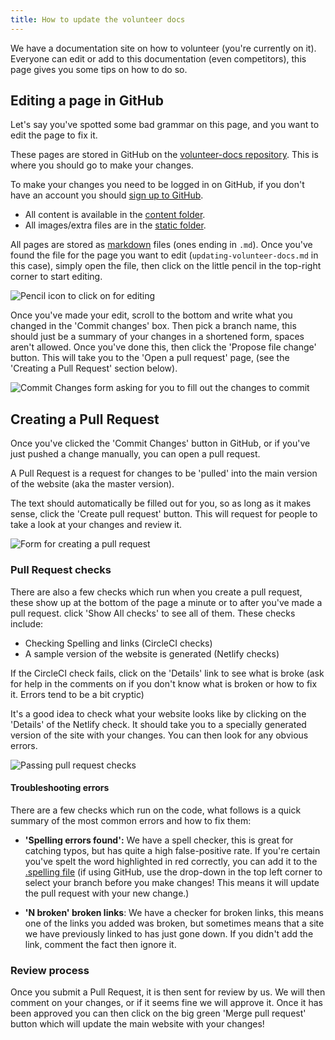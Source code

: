 ```yaml
---
title: How to update the volunteer docs
---
```


We have a documentation site on how to volunteer (you're currently on it). Everyone can edit or add to this documentation (even competitors), this page gives you some tips on how to do so.

## Editing a page in GitHub

Let's say you've spotted some bad grammar on this page, and you want to edit the page to fix it.

These pages are stored in GitHub on the [volunteer-docs repository][volunteer-docs]. This is where you should go to make your changes.

To make your changes you need to be logged in on GitHub, if you don't have an account you should [sign up to GitHub][register-github].

- All content is available in the [content folder][content-dir].
- All images/extra files are in the [static folder][static-dir].

All pages are stored as [markdown][markdown-ref] files (ones ending in `.md`). Once you've found the file for the page you want to edit  (`updating-volunteer-docs.md` in this case), simply open the file, then click on the little pencil in the top-right corner to start editing.

![Pencil icon to click on for editing](/img/essential-knowledge/updating-docs/pencil.png)

Once you've made your edit, scroll to the bottom and write what you changed in the 'Commit changes' box. Then pick a branch name, this should just be a summary of your changes in a shortened form, spaces aren't allowed. Once you've done this, then click the 'Propose file change' button. This will take you to the 'Open a pull request' page, (see the 'Creating a Pull Request' section below).

![Commit Changes form asking for you to fill out the changes to commit](/img/essential-knowledge/updating-docs/commit-changes.png)

## Creating a Pull Request

Once you've clicked the 'Commit Changes' button in GitHub, or if you've just pushed a change manually, you can open a pull request.

A Pull Request is a request for changes to be 'pulled' into the main version of the website (aka the master version).

The text should automatically be filled out for you, so as long as it makes sense, click the 'Create pull request' button. This will request for people to take a look at your changes and review it.

![Form for creating a pull request](/img/essential-knowledge/updating-docs/pull-request.png)

### Pull Request checks

There are also a few checks which run when you create a pull request, these show up at the bottom of the page a minute or to after you've made a pull request. click 'Show All checks' to see all of them. These checks include:

- Checking Spelling and links (CircleCI checks)
- A sample version of the website is generated (Netlify checks)

If the CircleCI check fails, click on the 'Details' link to see what is broke (ask for help in the comments on if you don't know what is broken or how to fix it. Errors tend to be a bit cryptic)

It's a good idea to check what your website looks like by clicking on the 'Details' of the Netlify check. It should take you to a specially generated version of the site with your changes. You can then look for any obvious errors.

![Passing pull request checks](/img/essential-knowledge/updating-docs/pull-request-checks.png)

#### Troubleshooting errors

There are a few checks which run on the code, what follows is a quick summary of the most common errors and how to fix them:

- **'Spelling errors found':** We have a spell checker, this is great for catching typos, but has quite a high false-positive rate. If you're certain you've spelt the word highlighted in red correctly, you can add it to the [.spelling file][spelling-file] (if using GitHub, use the drop-down in the top left corner to select your branch before you make changes! This means it will update the pull request with your new change.)

- **'N broken' broken links**: We have a checker for broken links, this means one of the links you added was broken, but sometimes means that a site we have previously linked to has just gone down. If you didn't add the link, comment the fact then ignore it.

### Review process

Once you submit a Pull Request, it is then sent for review by us. We will then comment on your changes, or if it seems fine we will approve it. Once it has been approved you can then click on the big green 'Merge pull request' button which will update the main website with your changes!

[volunteer-docs]: https://github.com/sourcebots/volunteer-docs/
[content-dir]: https://github.com/sourcebots/volunteer-docs/tree/master/content
[static-dir]: https://github.com/sourcebots/volunteer-docs/tree/master/content
[markdown-ref]: http://commonmark.org/
[spelling-file]: https://github.com/sourcebots/volunteer-docs/blob/master/.spelling
[register-github]: https://github.com/join
